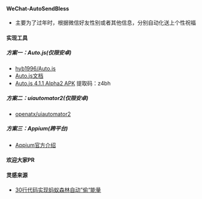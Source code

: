 #### WeChat-AutoSendBless
- 主要为了过年时，根据微信好友性别或者其他信息，分别自动化送上个性祝福

#### 实现工具
##### 方案一：Auto.js(仅限安卓)

- [hyb1996/Auto.js](https://github.com/hyb1996/Auto.js)
- [Auto.js文档](https://hyb1996.github.io/AutoJs-Docs/)
- [Auto.js 4.1.1 Alpha2 APK](链接：https://pan.baidu.com/s/167Vq-2754NIo054PPOdtWg) 提取码：z4bh

##### 方案二：uiautomator2(仅限安卓)

- [openatx/uiautomator2](https://github.com/openatx/uiautomator2)

##### 方案三：Appium(跨平台)

- [Appium官方介绍](http://appium.io/docs/cn/about-appium/intro/)

#### 欢迎大家PR

#### 灵感来源
- [30行代码实现蚂蚁森林自动”偷“能量](https://mp.weixin.qq.com/s/z4rF7XkgQyIh96Ep6XbpIg)

